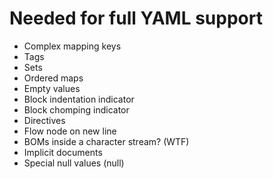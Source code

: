 # Needed for full YAML support

- Complex mapping keys
- Tags
- Sets
- Ordered maps
- Empty values
- Block indentation indicator
- Block chomping indicator
- Directives
- Flow node on new line
- BOMs inside a character stream? (WTF)
- Implicit documents
- Special null values (null)
